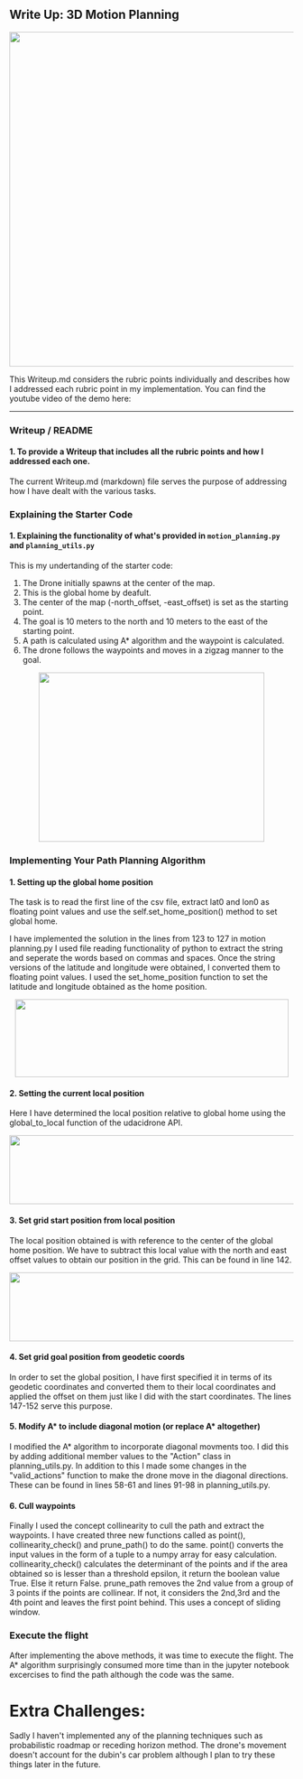 ## Write Up: 3D Motion Planning

<p align="center">
   
  <img width="805" height="593" src="https://user-images.githubusercontent.com/34810513/80971134-ed13cf80-8e39-11ea-8321-c2e53e64d603.jpg">
  
</p>
This Writeup.md considers the rubric points individually and describes how I addressed each rubric point in my implementation.  
You can find the youtube video of the demo here:

---
### Writeup / README

#### 1. To provide a Writeup that includes all the rubric points and how I addressed each one.  

The current Writeup.md (markdown) file serves the purpose of addressing how I have dealt with the various tasks.

### Explaining the Starter Code

#### 1. Explaining the functionality of what's provided in `motion_planning.py` and `planning_utils.py`

This is my undertanding of the starter code:

1) The Drone initially spawns at the center of the map.
2) This is the global home by deafult. 
3) The center of the map (-north_offset, -east_offset)
is set as the starting point.
4) The goal is 10 meters to the north and 10 meters to the east of the starting point.
5) A path is calculated using A* algorithm and the waypoint is calculated.
6) The drone follows the waypoints and moves in a zigzag manner to the goal.

<p align="center">
   
  <img width="400" height="300" src="https://user-images.githubusercontent.com/34810513/80979044-79c38b00-8e44-11ea-8756-0fd7ed3b9f58.jpg">
  
</p>

### Implementing Your Path Planning Algorithm

#### 1. Setting up the global home position

The task is to read the first line of the csv file, extract lat0 and lon0 as floating point values and use the self.set_home_position() method to set global home.

I have implemented the solution in the lines from 123 to 127 in motion planning.py I used file reading functionality of python to extract the string and seperate the words based on commas and spaces. Once the string versions of the latitude and longitude were obtained, I converted them to floating point values. I used the set_home_position function to set the latitude and longitude obtained as the home position.
<p align="center">
   
  <img width="485" height="138" src="https://user-images.githubusercontent.com/34810513/80983326-12a8d500-8e4a-11ea-9035-5212f071c665.jpg">
  
</p>

#### 2. Setting the current local position
Here I have determined the local position relative to global home using the global_to_local function of the udacidrone API.

<p align="center">
   
  <img width="817" height="122" src="https://user-images.githubusercontent.com/34810513/80983688-77642f80-8e4a-11ea-911b-005b35aa4fe1.jpg">
  
</p>

#### 3. Set grid start position from local position
The local position obtained is with reference to the center of the global home position. We have to subtract this local value with the north and east offset values to obtain our position in the grid. This can be found in line 142.

<p align="center">
   
  <img width="817" height="122" src="https://user-images.githubusercontent.com/34810513/80989834-1b51d900-8e53-11ea-998c-7bcb69c098a5.jpg">
  
</p>

#### 4. Set grid goal position from geodetic coords
In order to set the global position, I have first specified it in terms of its geodetic coordinates and converted them to their local coordinates and applied the offset on them just like I did with the start coordinates. The lines 147-152 serve this purpose.

#### 5. Modify A* to include diagonal motion (or replace A* altogether)
I modified the A* algorithm to incorporate diagonal movments too. I did this by adding additional member values to the "Action" class in planning_utils.py. In addition to this I made some changes in the "valid_actions" function to make the drone move in the diagonal directions. These can be found in lines 58-61 and lines 91-98 in planning_utils.py.

#### 6. Cull waypoints 
Finally I used the concept collinearity to cull the path and extract the waypoints. I have created three new functions called as point(), collinearity_check() and prune_path() to do the same. point() converts the input values in the form of a tuple to a numpy array for easy calculation. collinearity_check() calculates the determinant of the points and if the area obtained so is lesser than a threshold epsilon, it return the boolean value True. Else it return False. prune_path removes the 2nd value from a group of 3 points if the points are collinear. If not, it considers the 2nd,3rd and the 4th point and leaves the first point behind. This uses a concept of sliding window.


### Execute the flight

After implementing the above methods, it was time to execute the flight. The A* algorithm surprisingly consumed more time than in the jupyter notebook excercises to find the path although the code was the same. 

  
# Extra Challenges:

Sadly I haven't implemented any of the planning techniques such as probabilistic roadmap or receding horizon method. The drone's movement doesn't account for the dubin's car problem although I plan to try these things later in the future.



